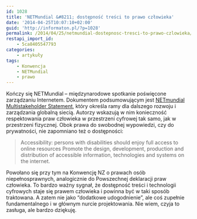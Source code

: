 ```yaml
---
id: 1028
title: 'NETMundial &#8211; dostępność treści to prawo człowieka'
date: '2014-04-25T10:07:10+02:00'
guid: 'http://informaton.pl/?p=1028'
permalink: /2014/04/25/netmundial-dostepnosc-tresci-to-prawo-czlowieka/
restapi_import_id:
    - 5ca8405547793
categories:
    - artykuły
tags:
    - Konwencja
    - NETMundial
    - prawo
---
```


Kończy się NETMundial – międzynarodowe spotkanie poświęcone zarządzaniu Internetem. Dokumentem podsumowującym jest [NETmundial Multistakeholder Statement](http://netmundial.br/wp-content/uploads/2014/04/NETmundial-Multistakeholder-Document.pdf), który określa ramy dla dalszego rozwoju i zarządzania globalną siecią. Autorzy wskazują w nim konieczność respektowania praw człowieka w przestrzeni cyfrowej tak samo, jak w przestrzeni fizycznej. Obok prawa do swobodnej wypowiedzi, czy do prywatności, nie zapomniano też o dostępności:

> Accessibility: persons with disabilities should enjoy full access to online resources Promote the design, development, production and distribution of accessible information, technologies and systems on the internet.

Powołano się przy tym na Konwencję NZ o prawach osób niepełnosprawnych, analogicznie do Powszechnej deklaracji praw człowieka. To bardzo ważny sygnał, że dostępność treści i technologii cyfrowych staje się prawem człowieka i powinna być w taki sposób traktowana. A zatem nie jako “dodatkowe udogodnienie”, ale coś zupełnie fundamentalnego i w głównym nurcie projektowania. Nie wiem, czyja to zasługa, ale bardzo dziękuję.
